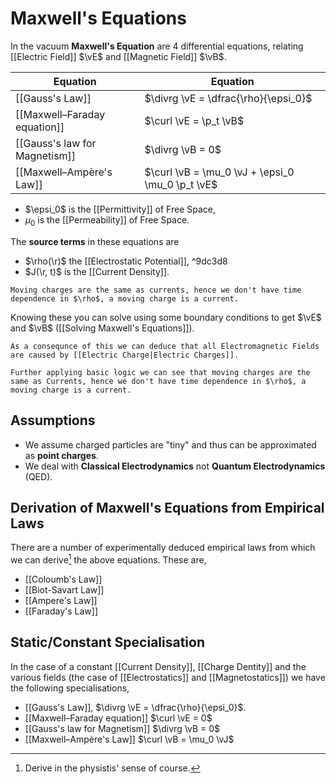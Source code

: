 # Maxwell's Equations

In the vacuum **Maxwell's Equation** are 4 differential equations, relating [[Electric Field]] $\vE$ and [[Magnetic Field]] $\vB$.

| Equation                      | Equation                                         |
| ----------------------------- | ------------------------------------------------ |
| [[Gauss's Law]]               | $\divrg \vE = \dfrac{\rho}{\epsi_0}$             |
| [[Maxwell–Faraday equation]]  | $\curl \vE = \p_t \vB$                           |
| [[Gauss's law for Magnetism]] | $\divrg \vB = 0$                                 |
| [[Maxwell–Ampère's Law]]      | $\curl \vB = \mu_0 \vJ + \epsi_0 \mu_0 \p_t \vE$ |

- $\epsi_0$ is the [[Permittivity]] of Free Space,
- $\mu_0$ is the [[Permeability]] of Free Space.

The **source terms** in these equations are

- $\rho(\r)$ the [[Electrostatic Potential]], ^9dc3d8
- $J(\r, t)$ is the [[Current Density]].

```ad-note
Moving charges are the same as currents, hence we don't have time dependence in $\rho$, a moving charge is a current.
```

Knowing these you can solve using some boundary conditions to get $\vE$ and $\vB$ ([[Solving Maxwell's Equations]]).

```ad-info
As a consequnce of this we can deduce that all Electromagnetic Fields are caused by [[Electric Charge|Electric Charges]].

Further applying basic logic we can see that moving charges are the same as Currents, hence we don't have time dependence in $\rho$, a moving charge is a current.
```

## Assumptions

- We assume charged particles are "tiny" and thus can be approximated as **point charges**.
- We deal with **Classical Electrodynamics** not **Quantum Electrodynamics** (QED).

## Derivation of Maxwell's Equations from Empirical Laws

There are a number of experimentally deduced empirical laws from which we can derive[^1] the above equations. These are,

[^1]: Derive in the physistis' sense of course.

- [[Coloumb's Law]]
- [[Biot-Savart Law]]
- [[Ampere's Law]]
- [[Faraday's Law]]

## Static/Constant Specialisation

In the case of a constant [[Current Density]], [[Charge Dentity]] and the various fields (the case of [[Electrostatics]] and [[Magnetostatics]]) we have the following specialisations,

- [[Gauss's Law]],  $\divrg \vE = \dfrac{\rho}{\epsi_0}$.
- [[Maxwell–Faraday equation]]   $\curl \vE = 0$
- [[Gauss's law for Magnetism]] $\divrg \vB = 0$
- [[Maxwell–Ampère's Law]] $\curl \vB = \mu_0 \vJ$ 
